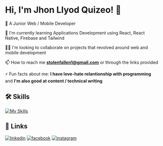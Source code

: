 
# Hi, I'm Jhon Llyod Quizeo! 👋


🚀 A Junior Web / Mobile Developer

🧠 I'm currently learning Applications Development using React, React Native, Firebase and Tailwind

👯‍♀️ I'm looking to collaborate on projects that revolved around web and mobile development

📫 How to reach me **stolenfallen1@gmail.com** or through the links provided

⚡️ Fun facts about me: 
  **I have love-hate relantionship with programming** 
  and
  **I'm also good at content / technical writing**




## 🛠 Skills

[![My Skills](https://skillicons.dev/icons?i=figma,html,css,php,javascript,ts,bootstrap,tailwind,react,vite,nodejs,express,firebase,mysql,git,github,postman)](https://skillicons.dev)

## 🔗 Links
[![linkedin](https://img.shields.io/badge/linkedin-0A66C2?style=for-the-badge&logo=linkedin&logoColor=white)]()
[![facebook](https://img.shields.io/badge/facebook-1DA1F2?style=for-the-badge&logo=facebook&logoColor=white)](https://www.facebook.com/stolenfallen1/)
[![instagram](https://img.shields.io/badge/instagram-E1306C?style=for-the-badge&logo=instagram&logoColor=white)](https://www.instagram.com/llyd_qzo/)

